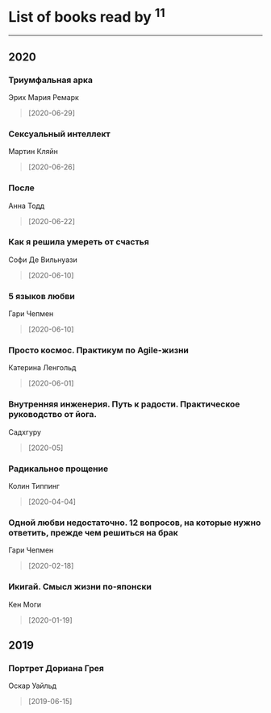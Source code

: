 # List of books read by [](https://plus.google.com/u/0/104731829794763834502/)<sup>11</sup>
---

## 2020

### Триумфальная арка
Эрих Мария Ремарк
> [2020-06-29] 


### Сексуальный интеллект
Мартин Кляйн
> [2020-06-26] 


### После
Анна Тодд
> [2020-06-22] 


### Как я решила умереть от счастья
Софи Де Вильнуази
> [2020-06-10] 


### 5 языков любви
Гари Чепмен
> [2020-06-10] 


### Просто космос. Практикум по Agile-жизни
Катерина Ленгольд
> [2020-06-01] 


### Внутренняя инженерия. Путь к радости. Практическое руководство от йога.
Садхгуру
> [2020-05] 


### Радикальное прощение
Колин Типпинг
> [2020-04-04] 


### Одной любви недостаточно. 12 вопросов, на которые нужно ответить, прежде чем решиться на брак
Гари Чепмен
> [2020-02-18] 


### Икигай. Смысл жизни по-японски
Кен Моги
> [2020-01-19] 



## 2019

### Портрет Дориана Грея
Оскар Уайльд
> [2019-06-15] 



